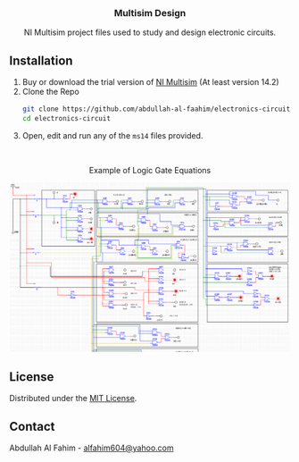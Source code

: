 <br />
<div align="center">
	<h3 align="center">Multisim Design</h3>
	<p align="center">
    	NI Multisim project files used to study and design electronic circuits.
  	</p>
</div>

## Installation

1. Buy or download the trial version of [NI Multisim](https://www.ni.com/en-us/support/downloads/software-products/download.multisim.html) (At least version 14.2)
3. Clone the Repo
   ```sh
   git clone https://github.com/abdullah-al-faahim/electronics-circuit.git
   cd electronics-circuit
   ```
4. Open, edit and run any of the `ms14` files provided.

</br>
<div align="center"> <p> Example of Logic Gate Equations </p> </div>
<img src="S1.png">

## License

Distributed under the [MIT License](https://mit-license.org/).

## Contact

Abdullah Al Fahim - alfahim604@yahoo.com
